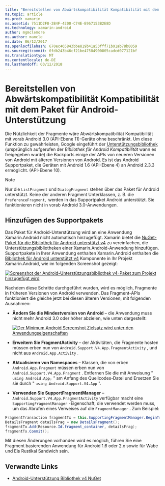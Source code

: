 ```yaml
---
title: "Bereitstellen von Abwärtskompatibilität Kompatibilität mit dem Paket für Android-Unterstützung"
ms.topic: article
ms.prod: xamarin
ms.assetid: 7511D2F8-2B4F-4200-C74E-E967153B2E8D
ms.technology: xamarin-android
author: mgmclemore
ms.author: mamcle
ms.date: 06/12/2017
ms.openlocfilehash: 670ec465843bbe819b41a53fff71b01ab78b0059
ms.sourcegitcommit: 0fdb243b46cf21be47584900805cadcd077121bf
ms.translationtype: MT
ms.contentlocale: de-DE
ms.lasthandoff: 03/12/2018
---
```

# <a name="providing-backwards-compatibility-with-the-android-support-package"></a>Bereitstellen von Abwärtskompatibilität Kompatibilität mit dem Paket für Android-Unterstützung

Die Nützlichkeit der Fragmente wäre Abwärtskompatibilität Kompatibilität mit vorab Android 3.0 (API-Ebene 11)-Geräte ohne beschränkt. Um diese Funktion zu gewährleisten, Google eingeführt der [Unterstützungsbibliothek](http://developer.android.com/sdk/compatibility-library.html) (ursprünglich aufgerufen der *Bibliothek für Android Kompatibilität* wann es freigegeben wurde) die Backports einige der APIs von neueren Versionen von Android mit älteren Versionen von Android. Es ist das Android Supportpaket, die Geräten mit Android 1.6 (API-Ebene 4) an Android 2.3.3 ermöglicht. (API-Ebene 10).

> [!NOTE]
> Nur die `ListFragment` und `DialogFragment` stehen über das Paket für Android unterstützt. Keine der anderen Fragment Unterklassen, z. B. die `PreferenceFragment,` werden in das Supportpaket Android unterstützt. Sie funktionieren nicht in vorab Android 3.0-Anwendungen. 


## <a name="adding-the-support-package"></a>Hinzufügen des Supportpakets

Das Paket für Android-Unterstützung wird an eine Anwendung Xamarin.Android nicht automatisch hinzugefügt. Xamarin bietet die [NuGet-Paket für die Bibliothek für Android unterstützt v4](https://www.nuget.org/packages/Xamarin.Android.Support.v4/) zu vereinfachen, die Unterstützungsbibliotheken einer Xamarin.Android-Anwendung hinzufügen. Supportpakete in Ihrer Anwendung enthalten Xamarin.Android enthalten die [Bibliothek für Android unterstützt v4](https://www.nuget.org/packages/Xamarin.Android.Support.v4/) Komponente in Ihr Projekt Xamarin.Android, wie im folgenden Screenshot gezeigt: 

[![Screenshot der Android-Unterstützungsbibliothek v4-Paket zum Projekt hinzugefügt wird](providing-backwards-compatibility-images/02.png)](providing-backwards-compatibility-images/02.png#lightbox)

Nachdem diese Schritte durchgeführt wurden, wird es möglich, Fragmente in früheren Versionen von Android verwenden. Das Fragment-APIs funktioniert die gleiche jetzt bei diesen älteren Versionen, mit folgenden Ausnahmen: 

-   **Ändern Sie die Mindestversion von Android** &ndash; die Anwendung muss nicht mehr Android 3.0 oder höher abzielen, wie unten dargestellt: 

    [![Der Minimum Android Screenshot Zielsatz wird unter den Anwendungseigenschaften](providing-backwards-compatibility-images/03.png)](providing-backwards-compatibility-images/03.png#lightbox)

-   **Erweitern Sie FragmentActivity** &ndash; der Aktivitäten, die Fragmente hosten müssen erben nun von `Android.Support.V4.App.FragmentActivity` , und nicht aus `Android.App.Activity` . 

-   **Aktualisieren von Namespaces** &ndash; Klassen, die von erben `Android.App.Fragment` müssen erben nun von `Android.Support.V4.App.Fragment` . Entfernen Sie die mit Anweisung " `using Android.App;` " am Anfang des Quellcodes-Datei und Ersetzen Sie sie durch " `using Android.Support.V4.App` ". 

-   **Verwenden Sie SupportFragmentManager** &ndash; `Android.Support.V4.App.FragmentActivity` verfügbar macht eine `SupportingFragmentManager` -Eigenschaft, die verwendet werden muss, um das Abrufen eines Verweises auf die `FragmentManager` . Zum Beispiel: 

```csharp
FragmentTransaction fragmentTx = this.SupportingFragmentManager.BeginTransaction();
DetailsFragment detailsFrag = new DetailsFragment();
fragmentTx.Add(Resource.Id.fragment_container, detailsFrag);
fragmentTx.Commit();
```

Mit diesen Änderungen vorhanden wird es möglich, führen Sie eine Fragment basierenden Anwendung für Android 1.6 oder 2.x sowie für Wabe und Eis Rustikal Sandwich sein. 


## <a name="related-links"></a>Verwandte Links

- [Android-Unterstützung Bibliothek v4 NuGet](https://www.nuget.org/packages/Xamarin.Android.Support.v4/)
